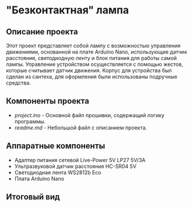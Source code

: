 # "Безконтактная" лампа

## Описание проекта
Этот проект представляет собой лампу с возможностью управления движениями, основанной на плате Arduino Nano, использующие датчик расстояния, светодиодную ленту и блок питания для работы самой лампы. Управление устройством осуществляется с помощью жестов, которые считывает датчик движения. Корпус для устройства был сделан из сантеха, для оформления были использованы подручные средства. 

## Компоненты проекта
* _project.ino_ - Основной файл прошивки, содержащий логику программы.
* _readme.md_ - Небольшой файл с описанием проекта.


## Аппаратные компоненты 
* Адаптер питания сетевой Live-Power 5V LP27 5V/3A
* Ультразвуковой датчик расстояния HC-SR04 5V
* Cветодиодная лента WS2812b Eco 
* Плата Arduino Nano


## Итоговый вид

